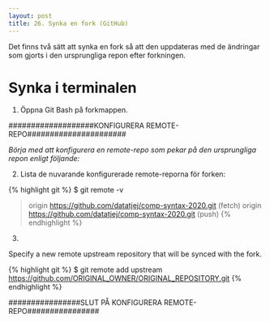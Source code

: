 ```yaml
---
layout: post
title: 26. Synka en fork (GitHub)
---
```


Det finns två sätt att synka en fork så att den uppdateras med de ändringar som gjorts i den ursprungliga repon efter forkningen.

# Synka i terminalen 

1. Öppna Git Bash på forkmappen.

###################KONFIGURERA REMOTE-REPO######################

*Börja med att konfigurera en remote-repo som pekar på den ursprungliga repon enligt följande:*

2. Lista de nuvarande konfigurerade remote-reporna för forken:

{% highlight git %}
$ git remote -v
> origin  https://github.com/datatjej/comp-syntax-2020.git (fetch)
> origin  https://github.com/datatjej/comp-syntax-2020.git (push)
{% endhighlight %}

3.  

Specify a new remote upstream repository that will be synced with the fork.


{% highlight git %}
$ git remote add upstream https://github.com/ORIGINAL_OWNER/ORIGINAL_REPOSITORY.git
{% endhighlight %}

################SLUT PÅ KONFIGURERA REMOTE-REPO################


